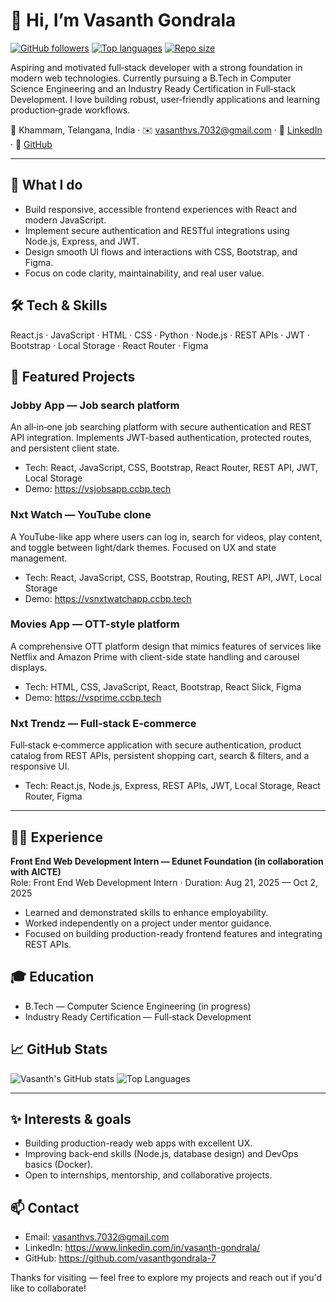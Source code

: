 # 👋 Hi, I’m Vasanth Gondrala

[![GitHub followers](https://img.shields.io/github/followers/vasanthgondrala-7?label=Follow&style=social)](https://github.com/vasanthgondrala-7) [![Top languages](https://img.shields.io/github/languages/top/vasanthgondrala-7?style=flat-square)](https://github.com/vasanthgondrala-7) [![Repo size](https://img.shields.io/github/repo-size/vasanthgondrala-7?style=flat-square)](https://github.com/vasanthgondrala-7)

Aspiring and motivated full‑stack developer with a strong foundation in modern web technologies. Currently pursuing a B.Tech in Computer Science Engineering and an Industry Ready Certification in Full‑stack Development. I love building robust, user‑friendly applications and learning production‑grade workflows.

📍 Khammam, Telangana, India · ✉️ vasanthvs.7032@gmail.com · 🔗 [LinkedIn](https://www.linkedin.com/in/vasanth-gondrala/) · 🔗 [GitHub](https://github.com/vasanthgondrala-7)

---

## 🔭 What I do
- Build responsive, accessible frontend experiences with React and modern JavaScript.
- Implement secure authentication and RESTful integrations using Node.js, Express, and JWT.
- Design smooth UI flows and interactions with CSS, Bootstrap, and Figma.
- Focus on code clarity, maintainability, and real user value.

## 🛠️ Tech & Skills
React.js · JavaScript · HTML · CSS · Python · Node.js · REST APIs · JWT · Bootstrap · Local Storage · React Router · Figma

## 🚀 Featured Projects

### Jobby App — Job search platform
An all‑in‑one job searching platform with secure authentication and REST API integration. Implements JWT-based authentication, protected routes, and persistent client state.
- Tech: React, JavaScript, CSS, Bootstrap, React Router, REST API, JWT, Local Storage  
- Demo: https://vsjobsapp.ccbp.tech

### Nxt Watch — YouTube clone
A YouTube-like app where users can log in, search for videos, play content, and toggle between light/dark themes. Focused on UX and state management.
- Tech: React, JavaScript, CSS, Bootstrap, Routing, REST API, JWT, Local Storage  
- Demo: https://vsnxtwatchapp.ccbp.tech

### Movies App — OTT-style platform
A comprehensive OTT platform design that mimics features of services like Netflix and Amazon Prime with client-side state handling and carousel displays.
- Tech: HTML, CSS, JavaScript, React, Bootstrap, React Slick, Figma  
- Demo: https://vsprime.ccbp.tech

### Nxt Trendz — Full‑stack E‑commerce
Full‑stack e‑commerce application with secure authentication, product catalog from REST APIs, persistent shopping cart, search & filters, and a responsive UI.
- Tech: React.js, Node.js, Express, REST APIs, JWT, Local Storage, React Router, Figma

---

## 🧑‍💼 Experience

**Front End Web Development Intern — Edunet Foundation (in collaboration with AICTE)**  
Role: Front End Web Development Intern · Duration: Aug 21, 2025 — Oct 2, 2025  
- Learned and demonstrated skills to enhance employability.
- Worked independently on a project under mentor guidance.
- Focused on building production-ready frontend features and integrating REST APIs.

## 🎓 Education
- B.Tech — Computer Science Engineering (in progress)  
- Industry Ready Certification — Full‑stack Development

## 📈 GitHub Stats
![Vasanth's GitHub stats](https://github-readme-stats.vercel.app/api?username=vasanthgondrala-7&show_icons=true&theme=radical)
![Top Languages](https://github-readme-stats.vercel.app/api/top-langs/?username=vasanthgondrala-7&layout=compact&theme=radical)

---

## ✨ Interests & goals
- Building production-ready web apps with excellent UX.
- Improving back-end skills (Node.js, database design) and DevOps basics (Docker).
- Open to internships, mentorship, and collaborative projects.

## 📫 Contact
- Email: vasanthvs.7032@gmail.com  
- LinkedIn: https://www.linkedin.com/in/vasanth-gondrala/  
- GitHub: https://github.com/vasanthgondrala-7

Thanks for visiting — feel free to explore my projects and reach out if you'd like to collaborate!
